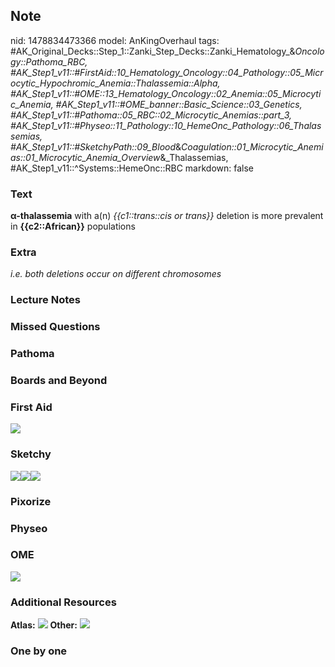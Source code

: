 ## Note
nid: 1478834473366
model: AnKingOverhaul
tags: #AK_Original_Decks::Step_1::Zanki_Step_Decks::Zanki_Hematology_&_Oncology::Pathoma_RBC, #AK_Step1_v11::#FirstAid::10_Hematology_Oncology::04_Pathology::05_Microcytic_Hypochromic_Anemia::Thalassemia::Alpha, #AK_Step1_v11::#OME::13_Hematology_Oncology::02_Anemia::05_Microcytic_Anemia, #AK_Step1_v11::#OME_banner::Basic_Science::03_Genetics, #AK_Step1_v11::#Pathoma::05_RBC::02_Microcytic_Anemias::part_3, #AK_Step1_v11::#Physeo::11_Pathology::10_HemeOnc_Pathology::06_Thalassemias, #AK_Step1_v11::#SketchyPath::09_Blood_&_Coagulation::01_Microcytic_Anemias::01_Microcytic_Anemia_Overview_&_Thalassemias, #AK_Step1_v11::^Systems::HemeOnc::RBC
markdown: false

### Text
<div>
  <b>α-thalassemia</b> with a(n) <i>{{c1::trans::cis or trans}}</i>
  deletion is more prevalent in <b>{{c2::African}}</b> populations
</div>

### Extra
<i>i.e. both deletions occur on different chromosomes</i>

### Lecture Notes


### Missed Questions


### Pathoma


### Boards and Beyond


### First Aid
<img src="tmpH97Ciy.png">

### Sketchy
<div><img src=
"Screen%20Shot%202020-02-09%20at%2012.20.07%20PM.JPG"><img src=
"Screen%20Shot%202020-02-09%20at%2012.21.07%20PM.JPG"><img src=
"Zoverall%20picture%20(66)_1566160514431.JPG"></div>

### Pixorize


### Physeo


### OME
<div class="ome-widget">
  <a href=
  "https://onlinemeded.org/spa/cirrhosis-iii-acute-decompensation?ref=anki">
  <img src="_OME_AnkiFlashcards_Topic_6.png"></a>
</div>

### Additional Resources
<b>Atlas:</b> <img src="tmpZfjdwH.png"> <b>Other:</b> <img src=
"tmpCZ4FXy.png">

### One by one

